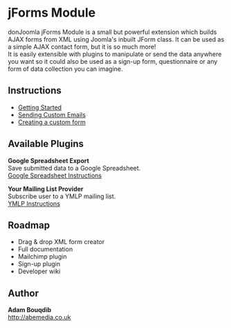 jForms Module
======

donJoomla jForms Module is a small but powerful extension which builds AJAX forms from XML using Joomla's inbuilt JForm class. 
It can be used as a simple AJAX contact form, but it is so much more!  
It is easily extensible with plugins to manipulate or send the data anywhere you want so it could also be used as a sign-up form, questionnaire or any form of data collection you can imagine.


## Instructions
- [Getting Started](https://github.com/donJoomla/jforms/wiki/Getting-Started)
- [Sending Custom Emails](https://github.com/donJoomla/jforms/wiki/Sending-Custom-Emails)
- [Creating a custom form](https://github.com/donJoomla/jforms/wiki/Creating-a-custom-form)


## Available Plugins

**Google Spreadsheet Export**  
Save submitted data to a Google Spreadsheet.  
[Google Spreadsheet Instructions](https://github.com/donJoomla/jforms/wiki/Google-Spreadsheets-Plugin-Instructions)

**Your Mailing List Provider**  
Subscribe user to a YMLP mailing list.  
[YMLP Instructions](https://github.com/donJoomla/jforms/wiki/YMLP-Plugin-Instructions)


## Roadmap

- Drag & drop XML form creator
- Full documentation
- Mailchimp plugin
- Sign-up plugin
- Developer wiki

## Author

**Adam Bouqdib**  
<http://abemedia.co.uk>
